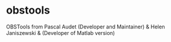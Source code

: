 # obstools
OBSTools from Pascal Audet (Developer and Maintainer) &amp; Helen Janiszewski &amp; (Developer of Matlab version)
